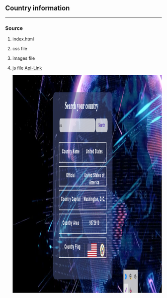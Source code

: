 ## Country information

---

### Source

1. index.html
2. css file
3. images file
4. js file
   [Api-Link](https://restcountries.com/#api-endpoints-v3-full-name)

   <img src="./images/Screenshot_2.png" width="700" height="700">
